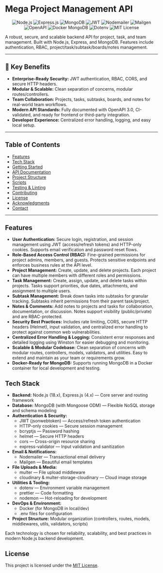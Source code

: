 # Mega Project Management API

<p align="center">
  <img src="https://img.shields.io/badge/Node.js-18.x-brightgreen" alt="Node.js">
  <img src="https://img.shields.io/badge/Express.js-4.x-blue" alt="Express.js">
  <img src="https://img.shields.io/badge/MongoDB-Mongoose-green" alt="MongoDB">
  <img src="https://img.shields.io/badge/JWT-Auth-blueviolet" alt="JWT">
  <img src="https://img.shields.io/badge/Nodemailer-Email-yellowgreen" alt="Nodemailer">
  <img src="https://img.shields.io/badge/Mailgen-Transactional%20Email-orange" alt="Mailgen">
  <img src="https://img.shields.io/badge/Swagger-OpenAPI%203.0-orange" alt="OpenAPI">
  <img src="https://img.shields.io/badge/Docker-MongoDB-blue" alt="Docker MongoDB">
  <img src="https://img.shields.io/badge/Environment-.env-informational" alt="Dotenv">
  <img src="https://img.shields.io/badge/License-MIT-yellow" alt="MIT License">
</p>

A robust, secure, and scalable backend API for project, task, and team management. Built with Node.js, Express, and MongoDB. Features include authentication, RBAC, project/task/subtask/boards/notes management.

---

## 🚀 Key Benefits

- **Enterprise-Ready Security:** JWT authentication, RBAC, CORS, and secure HTTP headers.
- **Modular & Scalable:** Clean separation of concerns, modular routes/controllers.
- **Team Collaboration:** Projects, tasks, subtasks, boards, and notes for real-world team workflows.
- **Modern API Standards:** Fully documented with OpenAPI 3.0, CI-validated, and ready for frontend or third-party integration.
- **Developer Experience:** Centralized error handling, logging, and easy local setup.

---

## Table of Contents

- [Features](#features)
- [Tech Stack](#tech-stack)
- [Getting Started](#getting-started)
- [API Documentation](#api-documentation)
- [Project Structure](#project-structure)
- [Scripts](#scripts)
- [Testing & Linting](#testing--linting)
- [Contributing](#contributing)
- [License](#license)
- [Acknowledgments](#acknowledgments)
- [Contact](#contact)

---

## Features

- **User Authentication:** Secure login, registration, and session management using JWT (access/refresh tokens) and HTTP-only cookies. Supports email verification and password reset flows.
- **Role-Based Access Control (RBAC):** Fine-grained permissions for project admins, members, and guests. Protects sensitive endpoints and enforces business rules at the API level.
- **Project Management:** Create, update, and delete projects. Each project can have multiple members with different roles and permissions.
- **Task Management:** Create, assign, update, and delete tasks within projects. Tasks support priorities, due dates, attachments, and assignment to multiple users.
- **Subtask Management:** Break down tasks into subtasks for granular tracking. Subtasks inherit permissions from their parent task/project.
- **Notes & Comments:** Add notes to projects and tasks for collaboration, documentation, or discussion. Notes support visibility (public/private) and are RBAC-protected.
- **Security Best Practices:** Includes rate limiting, CORS, secure HTTP headers (Helmet), input validation, and centralized error handling to protect against common web vulnerabilities.
- **Centralized Error Handling & Logging:** Consistent error responses and detailed logging using Winston for easier debugging and monitoring.
- **Scalable & Modular Codebase:** Clean separation of concerns with modular routes, controllers, models, validators, and utilities. Easy to extend and maintain as your team or requirements grow.
- **Docker-Ready for MongoDB:** Supports running MongoDB in a Docker container for local development and testing.

## Tech Stack

- **Backend:** Node.js (18.x), Express.js (4.x) — Core server and routing framework
- **Database:** MongoDB (with Mongoose ODM) — Flexible NoSQL storage and schema modeling
- **Authentication & Security:**
  - JWT (jsonwebtoken) — Access/refresh token authentication
  - HTTP-only cookies — Secure session management
  - bcryptjs — Password hashing
  - helmet — Secure HTTP headers
  - cors — Cross-origin resource sharing
  - express-validator — Input validation and sanitization
- **Email & Notifications:**
  - Nodemailer — Transactional email delivery
  - Mailgen — Beautiful email templates
- **File Uploads & Media:**
  - multer — File upload middleware
  - cloudinary & multer-storage-cloudinary — Cloud image storage
- **Utilities & Tooling:**
  - dotenv — Environment variable management
  - prettier — Code formatting
  - nodemon — Hot-reloading for development
- **DevOps & Environment:**
  - Docker (for MongoDB in local/dev)
  - .env files for configuration
- **Project Structure:** Modular organization (controllers, routes, models, middlewares, utils, validators, scripts)

Each technology is chosen for reliability, scalability, and best practices in modern Node.js backend development.



## License

This project is licensed under the [MIT License](LICENSE).
